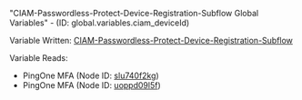 "CIAM-Passwordless-Protect-Device-Registration-Subflow Global Variables" - (ID: global.variables.ciam_deviceId)

Variable Written:
[CIAM-Passwordless-Protect-Device-Registration-Subflow](../index.md#Variables)

Variable Reads:
* PingOne MFA (Node ID: [slu740f2kg](../nodes/slu740f2kg.md))
* PingOne MFA (Node ID: [uoppd09l5f](../nodes/uoppd09l5f.md))
